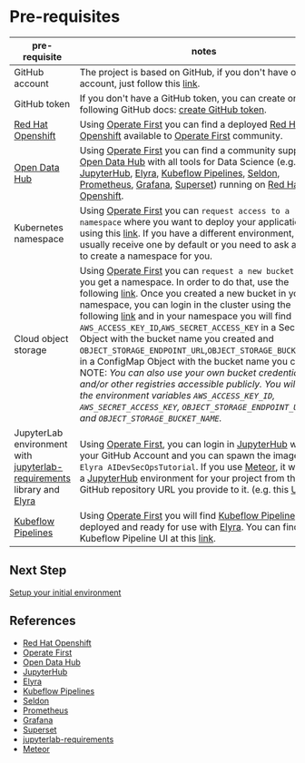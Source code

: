 # Pre-requisites

| pre-requisite | notes |
| ------------- | ------------------ |
| GitHub account | The project is based on GitHub, if you don't have one account, just follow this [link](https://docs.github.com/en/github/getting-started-with-github/signing-up-for-a-new-github-account). |
| GitHub token |  If you don't have a GitHub token, you can create one following GitHub docs: [create GitHub token](https://docs.github.com/en/github/authenticating-to-github/creating-a-personal-access-token). |
| [Red Hat Openshift][1] |  Using [Operate First][2] you can find a deployed [Red Hat Openshift][1] available to [Operate First][2] community. |
| [Open Data Hub][3] |  Using [Operate First][2] you can find a community supported [Open Data Hub][3] with all tools for Data Science (e.g. [JupyterHub][4], [Elyra][5], [Kubeflow Pipelines][6], [Seldon][7], [Prometheus][8], [Grafana][9], [Superset][10]) running on [Red Hat Openshift][1]. |
| Kubernetes namespace | Using [Operate First][2] you can `request access to a namespace` where you want to deploy your application using this [link](https://github.com/operate-first/support/issues/new?assignees=first-operator&labels=kind%2Fonboarding%2Carea%2Fcluster&template=onboarding_to_cluster.yaml&title=NEW+PROJECT%3A+%3Cname%3E). If you have a different environment, you usually receive one by default or you need to ask admins to create a namespace for you. |
| Cloud object storage | Using [Operate First][2] you can `request a new bucket` once you get a namespace. In order to do that, use the following [link](https://github.com/operate-first/support/issues/new?assignees=first-operator&labels=kind%2Fonboarding%2Carea%2Fbucket&template=ceph_bucket_request.yaml&title=BUCKET%3A+%3Cname%3E). Once you created a new bucket in your namespace, you can login in the cluster using the following [link](https://console-openshift-console.apps.zero.massopen.cloud/k8s/cluster/projects) and in your namespace you will find `AWS_ACCESS_KEY_ID`,`AWS_SECRET_ACCESS_KEY` in a Secret Object with the bucket name you created and `OBJECT_STORAGE_ENDPOINT_URL`,`OBJECT_STORAGE_BUCKET_NAME` in a ConfigMap Object with the bucket name you created. NOTE: _You can also use your own bucket credentials and/or other registries accessible publicly. You will need the environment variables `AWS_ACCESS_KEY_ID`, `AWS_SECRET_ACCESS_KEY`, `OBJECT_STORAGE_ENDPOINT_URL`, and `OBJECT_STORAGE_BUCKET_NAME`._ |
| JupyterLab environment with [jupyterlab-requirements][11] library and [Elyra][5] |  Using [Operate First][1], you can login in [JupyterHub][4] with your GitHub Account and you can spawn the image called `Elyra AIDevSecOpsTutorial`. If you use [Meteor][12], it will build a [JupyterHub][4] environment for your project from the GitHub repository URL you provide to it. (e.g. this [URL](https://github.com/pacospace/elyra-aidevsecops-tutorial)). |
| [Kubeflow Pipelines][6] | Using [Operate First][2] you will find [Kubeflow Pipeline][6] deployed and ready for use with [Elyra][5]. You can find the Kubeflow Pipeline UI at this [link](http://istio-ingressgateway-istio-system.apps.zero.massopen.cloud/_/pipeline/#/pipelines). |


## Next Step

[Setup your initial environment](./setup-initial-environment.md)

## References

* [Red Hat Openshift][1]
* [Operate First][2]
* [Open Data Hub][3]
* [JupyterHub][4]
* [Elyra][5]
* [Kubeflow Pipelines][6]
* [Seldon][7]
* [Prometheus][8]
* [Grafana][9]
* [Superset][10]
* [jupyterlab-requirements][11]
* [Meteor][12]

[1]: https://www.openshift.com/
[2]: https://www.operate-first.cloud/
[3]: https://opendatahub.io/
[4]: https://jupyter.org/hub
[5]: https://github.com/elyra-ai/elyra
[6]: https://www.kubeflow.org/docs/pipelines/overview/pipelines-overview/
[7]: https://www.seldon.io/
[8]: https://prometheus.io/
[9]: https://grafana.com/
[10]: https://superset.apache.org/
[11]: https://github.com/thoth-station/jupyterlab-requirements
[12]: https://github.com/AICoE/meteor
